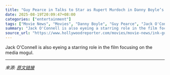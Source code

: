 ```yaml
---
title: "Guy Pearce in Talks to Star as Rupert Murdoch in Danny Boyle’s ‘Ink’"
date: 2025-08-19T20:09:47+08:00
categories: ["entertainment"]
tags: ["Movie News", "Movies", "Danny Boyle", "Guy Pearce", "Jack O'Connell", "Rupert Murdoch", "StudioCanal"]
summary: "Jack O'Connell is also eyeing a starring role in the film focusing on the media mogul."
source_url: "https://www.hollywoodreporter.com/movies/movie-news/ink-guy-pearce-rupert-murdoch-danny-boyle-jack-oconnell-1236348118/"
---
```


Jack O'Connell is also eyeing a starring role in the film focusing on the media mogul.

---

*来源: [原文链接](https://www.hollywoodreporter.com/movies/movie-news/ink-guy-pearce-rupert-murdoch-danny-boyle-jack-oconnell-1236348118/)*
